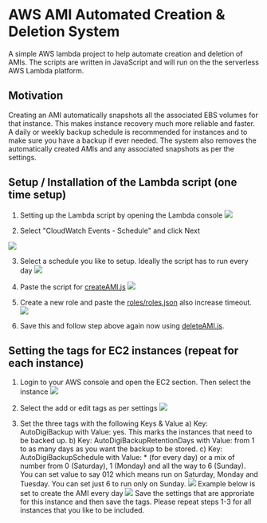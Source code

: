 # AWS AMI Automated Creation & Deletion System
A simple AWS lambda project to help automate creation and deletion of AMIs. The scripts are written in JavaScript and will run on the the serverless AWS Lambda platform.

## Motivation
Creating an AMI automatically snapshots all the associated EBS volumes for that instance. This makes instance recovery much more reliable and faster. A daily or weekly backup schedule is recommended for instances and to make sure you have a backup if ever needed. The system also removes the automatically created AMIs and any associated snapshots as per the settings.

## Setup / Installation of the Lambda script (one time setup)

1) Setting up the Lambda script by opening the Lambda console
![](https://raw.githubusercontent.com/webdigi/AWS-AMI-Automated-Creation-Deletion/master/docs/screenshots/lambda/1-lambda-select-blank.png)

2) Select "CloudWatch Events - Schedule" and click Next

![](https://raw.githubusercontent.com/webdigi/AWS-AMI-Automated-Creation-Deletion/master/docs/screenshots/lambda/2-select-cloudwatch-events-lambda.png)

3) Select a schedule you like to setup. Ideally the script has to run every day
![](https://raw.githubusercontent.com/webdigi/AWS-AMI-Automated-Creation-Deletion/master/docs/screenshots/lambda/3-setup-schedule.png)

4) Paste the script for [createAMI.js](https://raw.githubusercontent.com/webdigi/AWS-AMI-Automated-Creation-Deletion/master/lambda/createAMI.js)
![](https://raw.githubusercontent.com/webdigi/AWS-AMI-Automated-Creation-Deletion/master/docs/screenshots/lambda/4-setup-script.png)

5) Create a new role and paste the [roles/roles.json](https://raw.githubusercontent.com/webdigi/AWS-AMI-Automated-Creation-Deletion/master/roles/roles.json) also increase timeout.
![](https://raw.githubusercontent.com/webdigi/AWS-AMI-Automated-Creation-Deletion/master/docs/screenshots/lambda/5-setup-role-next.png)

6) Save this and follow step above again now using [deleteAMI.js](https://raw.githubusercontent.com/webdigi/AWS-AMI-Automated-Creation-Deletion/master/lambda/deleteAMI.js).

## Setting the tags for EC2 instances (repeat for each instance) 

1) Login to your AWS console and open the EC2 section. Then select the instance
![](https://raw.githubusercontent.com/webdigi/AWS-AMI-Automated-Creation-Deletion/master/docs/screenshots/ec2/1-aws-ec2-console.png)

2) Select the add or edit tags as per settings
![](https://raw.githubusercontent.com/webdigi/AWS-AMI-Automated-Creation-Deletion/master/docs/screenshots/ec2/2-edit-tags.png)

3) Set the three tags with the following Keys & Value
    a) Key: AutoDigiBackup with Value: yes. This marks the instances that need to be backed up.
    b) Key: AutoDigiBackupRetentionDays with Value: from 1 to as many days as you want the backup to be stored.
    c) Key: AutoDigiBackupSchedule with Value: * (for every day) or a mix of number from 0 (Saturday), 1 (Monday) and all the way to 6 (Sunday). You can set value to say 012 which means run on Saturday, Monday and Tuesday. You can set just 6 to run only on Sunday.
![](https://raw.githubusercontent.com/webdigi/AWS-AMI-Automated-Creation-Deletion/master/docs/screenshots/ec2/3-a-5dayRetension-1234DaysRun.png)
Example below is set to create the AMI every day
![](https://raw.githubusercontent.com/webdigi/AWS-AMI-Automated-Creation-Deletion/master/docs/screenshots/ec2/3-b-5dayRetention-Everyday.png)
Save the settings that are approriate for this instance and then save the tags. Please repeat steps 1-3 for all instances that you like to be included.